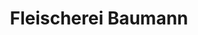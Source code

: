---
title: "Fleischerei Baumann"
url: /frankenblick/fleischerei-baumann-haemmerer-ortsstrasse/
shop: Metzgerei
---